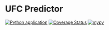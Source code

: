 # UFC Predictor

[![Python application](https://github.com/balaustrada/ufcpredictor/actions/workflows/python-app.yml/badge.svg)](https://github.com/balaustrada/ufcpredictor/actions/workflows/python-app.yml/)
[![Coverage Status](https://coveralls.io/repos/github/balaustrada/ufcpredictor/badge.svg?branch=main)](https://coveralls.io/github/balaustrada/ufcpredictor?branch=main)
[![mypy](https://github.com/balaustrada/ufcpredictor/actions/workflows/mypy.yml/badge.svg)](https://github.com/balaustrada/ufcpredictor/actions/workflows/mypy.yml)
